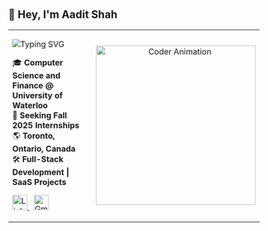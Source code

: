 <h2 align="left">👋 Hey, I'm Aadit Shah</h2>

<table width="100%">
<tr>
<td valign="middle" width="58%">

<p>
  <img src="https://readme-typing-svg.demolab.com?font=Fira+Code&weight=600&size=22&pause=1000&repeat=true&center=false&vCenter=false&width=400&lines=Software+Developer;Aspiring+Entrepreneur" alt="Typing SVG" />
</p>

<p>
🎓 <b>Computer Science and Finance @ University of Waterloo</b> <br/>
🚀 <b>Seeking Fall 2025 Internships</b> <br/>
🌎 <b>Toronto, Ontario, Canada</b> <br/>
🛠️ <b>Full-Stack Development | SaaS Projects</b>
</p>

<p>
<a href="https://www.linkedin.com/in/aaditshahh/">
  <img src="https://img.shields.io/badge/-LinkedIn-0A66C2?style=flat&logo=linkedin&logoColor=white" height="30px" alt="LinkedIn" />
</a>
&nbsp;
<a href="mailto:aadit12590@gmail.com">
  <img src="https://img.shields.io/badge/-Gmail-D14836?style=flat&logo=gmail&logoColor=white" height="30px" alt="Gmail" />
</a>
</p>

</td>

<td valign="middle" width="42%">

<p align="center">
  <img src="https://media.giphy.com/media/qgQUggAC3Pfv687qPC/giphy.gif" alt="Coder Animation" width="320"/>
</p>

</td>
</tr>
</table>
